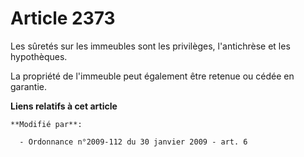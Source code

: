 # Article 2373

Les sûretés sur les immeubles sont les privilèges, l'antichrèse et les hypothèques. 

La propriété de l'immeuble peut également être retenue ou cédée en garantie.

**Liens relatifs à cet article**

	**Modifié par**:

	  - Ordonnance n°2009-112 du 30 janvier 2009 - art. 6
